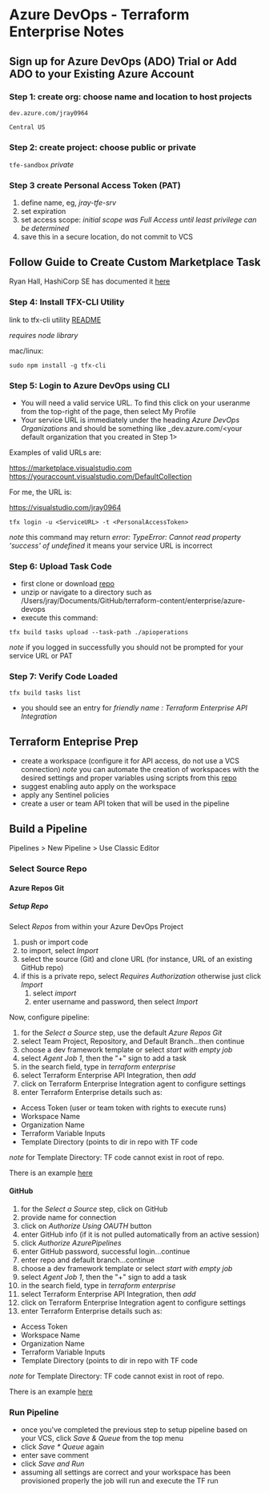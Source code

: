# Azure DevOps - Terraform Enterprise Notes

## Sign up for Azure DevOps (ADO) Trial or Add ADO to your Existing Azure Account

### Step 1: create org: choose name and location to host projects

`dev.azure.com/jray0964`

`Central US`

### Step 2: create project: choose public or private

`tfe-sandbox` *private*

### Step 3 create Personal Access Token (PAT)

1. define name, eg, _jray-tfe-srv_
1. set expiration
1. set access scope: _initial scope was Full Access until least privilege can be determined_
1. save this in a secure location, do not commit to VCS

## Follow Guide to Create Custom Marketplace Task

Ryan Hall, HashiCorp SE has documented it [here](https://github.com/hcrhall/azure-devops-tfe-marketplace-task)

### Step 4: Install TFX-CLI Utility

link to tfx-cli utility [README](https://github.com/microsoft/tfs-cli)

_requires node library_

mac/linux:

`sudo npm install -g tfx-cli`

### Step 5: Login to Azure DevOps using CLI

- You will need a valid service URL. To find this click on your useranme from the top-right of the page, then select My Profile
- Your service URL is immediately under the heading *Azure DevOps Organizations* and should be something like _dev.azure.com/<your default organization that you created in Step 1>

Examples of valid URLs are:

https://marketplace.visualstudio.com
https://youraccount.visualstudio.com/DefaultCollection

For me, the URL is:

https://visualstudio.com/jray0964

`tfx login -u <ServiceURL> -t <PersonalAccessToken>`

*note* this command may return _error: TypeError: Cannot read property 'success' of undefined_ it means your service URL is incorrect

### Step 6: Upload Task Code

- first clone or download [repo](https://github.com/hcrhall/azure-devops-tfe-marketplace-task)
- unzip or navigate to a directory such as /Users/jray/Documents/GitHub/terraform-content/enterprise/azure-devops
- execute this command:

`tfx build tasks upload --task-path ./apioperations`

*note* if you logged in successfully you should not be prompted for your service URL or PAT

### Step 7: Verify Code Loaded

`tfx build tasks list`

- you should see an entry for _friendly name : Terraform Enterprise API Integration_

## Terraform Enteprise Prep

- create a workspace (configure it for API access, do not use a VCS connection)
*note* you can automate the creation of workspaces with the desired settings and proper variables using scripts from this [repo](https://github.com/hashicorp/terraform-guides/tree/master/operations)
- suggest enabling auto apply on the workspace
- apply any Sentinel policies
- create a user or team API token that will be used in the pipeline

## Build a Pipeline

Pipelines > New Pipeline > Use Classic Editor

### Select Source Repo

#### Azure Repos Git

##### Setup Repo

Select *Repos* from within your Azure DevOps Project

1. push or import code
1. to import, select _Import_
1. select the source (Git) and clone URL (for instance, URL of an existing GitHub repo)
1. if this is a private repo, select _Requires Authorization_ otherwise just click _Import_
	1. select _import_
	1. enter username and password, then select _Import_

Now, configure pipeline:

1. for the _Select a Source_ step, use the default _Azure Repos Git_
1. select Team Project, Repository, and Default Branch...then continue
1. choose a dev framework template or select _start with empty job_
1. select _Agent Job 1_, then the "+" sign to add a task
1. in the search field, type in _terraform enterprise_
1. select Terraform Enterprise API Integration, then _add_
1. click on Terraform Enterprise Integration agent to configure settings
1. enter Terraform Enterprise details such as:

- Access Token (user or team token with rights to execute runs)
- Workspace Name
- Organization Name
- Terraform Variable Inputs
- Template Directory (points to dir in repo with TF code

*note* for Template Directory: TF code cannot exist in root of repo.

There is an example [here](https://github.com/hashicorp/azure-devops-tfe-marketplace-task/blob/master/apioperations/images/configuration.jpg)

#### GitHub

1. for the _Select a Source_ step, click on GitHub
1. provide name for connection
1. click on _Authorize Using OAUTH_ button
1. enter GitHub info (if it is not pulled automatically from an active session)
1. click _Authorize AzurePipelines_
1. enter GitHub password, successful login...continue
1. enter repo and default branch...continue
1. choose a dev framework template or select _start with empty job_
1. select _Agent Job 1_, then the "+" sign to add a task
1. in the search field, type in _terraform enterprise_
1. select Terraform Enterprise API Integration, then _add_
1. click on Terraform Enterprise Integration agent to configure settings
1. enter Terraform Enterprise details such as:

- Access Token
- Workspace Name
- Organization Name
- Terraform Variable Inputs
- Template Directory (points to dir in repo with TF code

*note* for Template Directory: TF code cannot exist in root of repo.

There is an example [here](https://github.com/hashicorp/azure-devops-tfe-marketplace-task/blob/master/apioperations/images/configuration.jpg)

### Run Pipeline

- once you've completed the previous step to setup pipeline based on your VCS, click _Save & Queue_ from the top menu
- click _Save * Queue_ again
- enter save comment
- click _Save and Run_
- assuming all settings are correct and your workspace has been provisioned properly the job will run and execute the TF run


